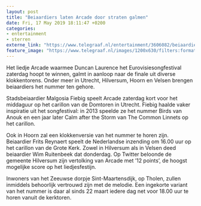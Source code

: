 ```yaml
---
layout: post
title: "Beiaardiers laten Arcade door straten galmen"
date: Fri, 17 May 2019 18:11:47 +0200
categories: 
- entertainment 
- sterren 
externe_link: "https://www.telegraaf.nl/entertainment/3606082/beiaardiers-laten-arcade-door-straten-galmen"
feature_image: "https://www.telegraaf.nl/images/1200x630/filters:format(jpeg):quality(80)/cdn-kiosk-api.telegraaf.nl/8765a8ca-78be-11e9-b4ef-0218eaf05005.jpg"
---
```


<p class="intro">Het liedje Arcade waarmee Duncan Laurence het Eurovisiesongfestival zaterdag hoopt te winnen, galmt in aanloop naar de finale uit diverse klokkentorens. Onder meer in Utrecht, Hilversum, Hoorn en Velsen brengen beiaardiers het nummer ten gehore.</p> <p>Stadsbeiaardier Malgosia Fiebig speelt Arcade zaterdag kort voor het middaguur op het carillon van de Domtoren in Utrecht. Fiebig haalde vaker inspiratie uit het songfestival: in 2013 speelde ze het nummer Birds van Anouk en een jaar later Calm after the Storm van The Common Linnets op het carillon.</p><p>Ook in Hoorn zal een klokkenversie van het nummer te horen zijn. Beiaardier Frits Reynaert speelt de Nederlandse inzending om 16.00 uur op het carillon van de Grote Kerk. Zowel in Hilversum als in Velsen deed beiaardier Wim Ruitenbeek dat donderdag. Op Twitter beloonde de gemeente Hilversum zijn vertolking van Arcade met ’12 points’, de hoogst mogelijke score op het liedjesfestijn.</p><p>Inwoners van het Zeeuwse dorpje Sint-Maartensdijk, op Tholen, zullen inmiddels behoorlijk vertrouwd zijn met de melodie. Een ingekorte variant van het nummer is daar al sinds 22 maart iedere dag net voor 18.00 uur te horen vanuit de kerktoren.</p>
